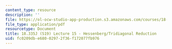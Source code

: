 ```yaml
---
content_type: resource
description: ''
file: https://ol-ocw-studio-app-production.s3.amazonaws.com/courses/18-335j-introduction-to-numerical-methods-spring-2019/fc0209dbe68002972f36f172077fb976_MIT18_335JS19_lec15.pdf
file_type: application/pdf
resourcetype: Document
title: 18.335J (S19) Lecture 15 - Hessenberg/Tridiagonal Reduction
uid: fc0209db-e680-0297-2f36-f172077fb976
---
```

